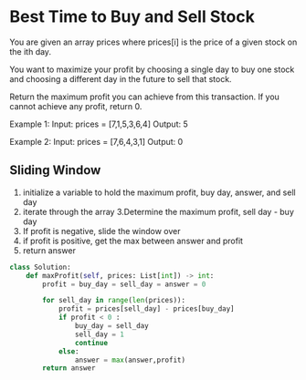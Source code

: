 # Best Time to Buy and Sell Stock

You are given an array prices where prices[i] is the price of a given stock on the ith day.

You want to maximize your profit by choosing a single day to buy one stock and choosing a different day in the future to sell that stock.

Return the maximum profit you can achieve from this transaction. If you cannot achieve any profit, return 0.

Example 1: Input: prices = [7,1,5,3,6,4] Output: 5

Example 2: Input: prices = [7,6,4,3,1] Output: 0

## Sliding Window

1. initialize a variable to hold the maximum profit, buy day, answer, and sell day
2. iterate through the array
   3.Determine the maximum profit, sell day - buy day
3. If profit is negative, slide the window over
4. if profit is positive, get the max between answer and profit
5. return answer

```py
class Solution:
    def maxProfit(self, prices: List[int]) -> int:
        profit = buy_day = sell_day = answer = 0

        for sell_day in range(len(prices)):
            profit = prices[sell_day] - prices[buy_day]
            if profit < 0 :
                buy_day = sell_day
                sell_day = 1
                continue
            else:
                answer = max(answer,profit)
        return answer
```
